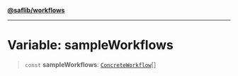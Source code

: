 [**@saflib/workflows**](../index.md)

***

# Variable: sampleWorkflows

> `const` **sampleWorkflows**: [`ConcreteWorkflow`](../type-aliases/ConcreteWorkflow.md)[]
